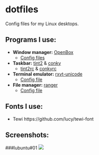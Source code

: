 # dotfiles

Config files for my Linux desktops.


## Programs I use:

<ul>
  <li><b>Window manager:</b> <a href="https://wiki.archlinux.org/index.php/openbox">OpenBox</a>
    <ul>
      <li><a href="openbox/">Config files</a></li>
    </ul>
 </li>
 <li><b>Taskbar:</b> <a href="https://wiki.archlinux.org/index.php/tint2">tint2</a> &amp; <a href="https://wiki.archlinux.org/index.php/conky">conky</a>
   <ul>
     <li><a href="tint2/">tint2rc</a> &amp; <a href="conky/">conkyrc</a></li>
   </ul>
 </li>
  <li><b>Terminal emulator:</b> <a href="https://wiki.archlinux.org/index.php/Rxvt-unicode">rxvt-unicode</a>
    <ul>
      <li><a href="urxvt/.Xdefaults">Config file</a></li>
    </ul>
 </li>
 <li><b>File manager:</b> <a href="https://wiki.archlinux.org/index.php/ranger">ranger</a>
    <ul>
      <li><a href="ranger/rc.conf">Config file</a></li>
    </ul>
 </li>
</ul>


## Fonts I use:

<ul>
<li>Tewi https://github.com/lucy/tewi-font</li>
</ul>


## Screenshots:

###lubuntu#01
<img src="http://i.imgur.com/hmFUCjn.png" />
